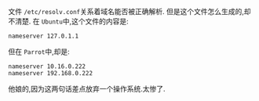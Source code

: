 文件 `/etc/resolv.conf`关系着域名能否被正确解析.
但是这个文件怎么生成的,却不清楚.
在 `Ubuntu`中,这个文件的内容是:
  ```shell
  nameserver 127.0.1.1
  ```
但在 `Parrot`中,却是:
  ```shell
  nameserver 10.16.0.222
  nameserver 192.168.0.222
  ```
他娘的,因为这两句话差点放弃一个操作系统.太惨了.





